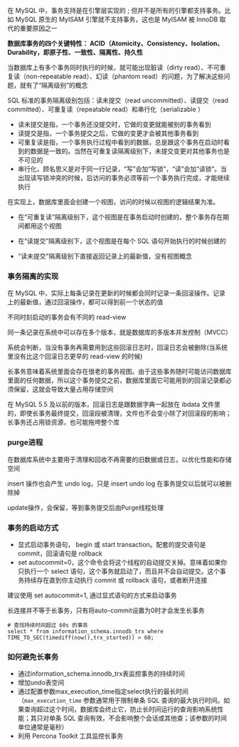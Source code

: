 在 MySQL 中，事务支持是在引擎层实现的 ; 但并不是所有的引擎都支持事务。比如 MySQL 原生的 MyISAM 引擎就不支持事务，这也是 MyISAM 被 InnoDB 取代的重要原因之一

**数据库事务的四个关键特性： ACID（Atomicity、Consistency、Isolation、Durability，即原子性、一致性、隔离性、持久性**

当数据库上有多个事务同时执行的时候，就可能出现脏读（dirty read）、不可重复读（non-repeatable read）、幻读（phantom read）的问题，为了解决这些问题，就有了“隔离级别”的概念

SQL 标准的事务隔离级别包括：读未提交（read uncommitted）、读提交（read committed）、可重复读（repeatable read）和串行化（serializable ）

- 读未提交是指，一个事务还没提交时，它做的变更就能被别的事务看到
- 读提交是指，一个事务提交之后，它做的变更才会被其他事务看到
- 可重复读是指，一个事务执行过程中看到的数据，总是跟这个事务在启动时看到的数据是一致的。当然在可重复读隔离级别下，未提交变更对其他事务也是不可见的
- 串行化，顾名思义是对于同一行记录，“写”会加“写锁”，“读”会加“读锁”。当出现读写锁冲突的时候，后访问的事务必须等前一个事务执行完成，才能继续执行

在实现上，数据库里面会创建一个视图，访问的时候以视图的逻辑结果为准。

- 在“可重复读”隔离级别下，这个视图是在事务启动时创建的，整个事务存在期间都用这个视图

- 在“读提交”隔离级别下，这个视图是在每个 SQL 语句开始执行的时候创建的
- "读未提交"隔离级别下直接返回记录上的最新值，没有视图概念

### 事务隔离的实现

在 MySQL 中，实际上每条记录在更新的时候都会同时记录一条回滚操作。记录上的最新值，通过回滚操作，都可以得到前一个状态的值

不同时刻启动的事务会有不同的 read-view

同一条记录在系统中可以存在多个版本，就是数据库的多版本并发控制（MVCC）

系统会判断，当没有事务再需要用到这些回滚日志时，回滚日志会被删除(当系统里没有比这个回滚日志更早的 read-view 的时候)

长事务意味着系统里面会存在很老的事务视图。由于这些事务随时可能访问数据库里面的任何数据，所以这个事务提交之前，数据库里面它可能用到的回滚记录都必须保留，这就会导致大量占用存储空间

在 MySQL 5.5 及以前的版本，回滚日志是跟数据字典一起放在 ibdata 文件里的，即使长事务最终提交，回滚段被清理，文件也不会变小除了对回滚段的影响；长事务还占用锁资源，也可能拖垮整个库

### purge进程

在数据库系统中主要用于清理和回收不再需要的旧数据或日志，以优化性能和存储空间

insert 操作也会产生 undo log，只是 insert undo log 在事务提交以后就可以被删除掉

update操作，会保留，等到事务提交后由Purge线程处理

### 事务的启动方式

- 显式启动事务语句， begin 或 start transaction。配套的提交语句是 commit，回滚语句是 rollback
- set autocommit=0，这个命令会将这个线程的自动提交关掉。意味着如果你只执行一个 select 语句，这个事务就启动了，而且并不会自动提交。这个事务持续存在直到你主动执行 commit 或 rollback 语句，或者断开连接

建议使用 set autocommit=1, 通过显式语句的方式来启动事务

长连接并不等于长事务，只有将auto-commit设置为0时才会发生长事务

```mysql
# 查找持续时间超过 60s 的事务
select * from information_schema.innodb_trx where TIME_TO_SEC(timediff(now(),trx_started)) > 60;
```

### 如何避免长事务

- 通过information_schema.innodb_trx表监控事务的持续时间
- 增加undo表空间
- 通过配置参数max_execution_time指定select执行的最长时间（`max_execution_time` 参数通常用于限制单条 SQL 查询的最大执行时间。如果查询超过这个时间，数据库会终止它，防止长时间运行的查询影响系统性能；其只对单条 SQL 查询有效，不会影响整个会话或其他查；该参数的时间单位通常是毫秒）
- 利用 Percona Toolkit 工具监控长事务
